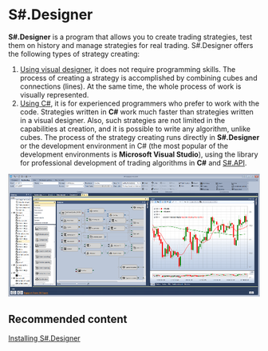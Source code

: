# S\#.Designer

**S\#.Designer** is a program that allows you to create trading strategies, test them on history and manage strategies for real trading. S\#.Designer offers the following types of strategy creating: 

1. [Using visual designer](Designer_Creating_strategy_out_of_blocks.md), it does not require programming skills. The process of creating a strategy is accomplished by combining cubes and connections (lines). At the same time, the whole process of work is visually represented.
2. [Using C\#](Designer_Creating_strategy_from_code.md), it is for experienced programmers who prefer to work with the code. Strategies written in **C\#** work much faster than strategies written in a visual designer. Also, such strategies are not limited in the capabilities at creation, and it is possible to write any algorithm, unlike cubes. The process of the strategy creating runs directly in **S\#.Designer** or the development environment in C\# (the most popular of the development environments is **Microsoft Visual Studio**), using the library for professional development of trading algorithms in **C\#** and [S\#.API](StockSharpAbout.md).

![StockSharpTitle 0](../images/StockSharpTitle_0.png)

## Recommended content

[Installing S\#.Designer](Designer_Installation.md)
